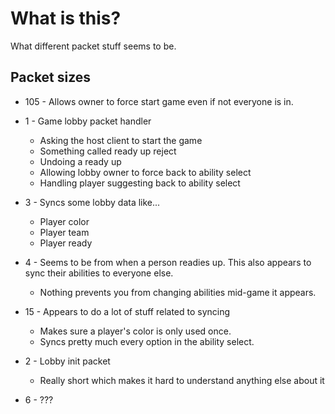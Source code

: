 # What is this?
What different packet stuff seems to be.


## Packet sizes
- 105 - Allows owner to force start game even if not everyone is in.
- 1 - Game lobby packet handler
  - Asking the host client to start the game
  - Something called ready up reject
  - Undoing a ready up
  - Allowing lobby owner to force back to ability select
  - Handling player suggesting back to ability select

- 3 - Syncs some lobby data like...
  - Player color
  - Player team
  - Player ready
- 4 - Seems to be from when a person readies up. This also appears to sync their abilities to everyone else.
   - Nothing prevents you from changing abilities mid-game it appears.
- 15 - Appears to do a lot of stuff related to syncing
   - Makes sure a player's color is only used once.
   - Syncs pretty much every option in the ability select.
- 2 - Lobby init packet
   - Really short which makes it hard to understand anything else about it
- 6 - ???
